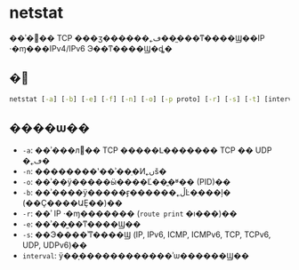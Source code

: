 # netstat

��ʾ��� TCP ���ӡ������˿ڡ���̫��ͳ����Ϣ��IP ·�ɱ���IPv4/IPv6 Э��ͳ����Ϣ�ȡ�

## �﷨

```cmd
netstat [-a] [-b] [-e] [-f] [-n] [-o] [-p proto] [-r] [-s] [-t] [interval]
```

## ����ѡ��

-   `-a`: ��ʾ���л�� TCP �����Լ������� TCP �� UDP �˿ڡ�
-   `-n`: ��������ʽ��ʾ��ַ�Ͷ˿ںš�
-   `-o`: ��ʾ��ÿ�����ӹ����Ľ��̱�ʶ�� (PID)��
-   `-b`: ��ʾ����ÿ�����ӻ������˿ڵĿ�ִ���ļ� (��Ҫ����ԱȨ��)��
-   `-r`: ��ʾ IP ·�ɱ������� (`route print` �ı���)��
-   `-e`: ��ʾ��̫��ͳ����Ϣ��
-   `-s`: ��Э����ʾͳ����Ϣ (IP, IPv6, ICMP, ICMPv6, TCP, TCPv6, UDP, UDPv6)��
-   `interval`: ÿ��ָ������������ʾѡ������Ϣ��
